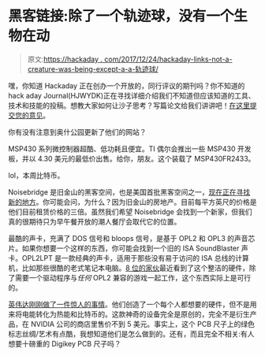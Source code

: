 # 黑客链接:除了一个轨迹球，没有一个生物在动

> 原文:[https://hackaday . com/2017/12/24/hackaday-links-not-a-creature-was-being-except-a-a-轨迹球/](https://hackaday.com/2017/12/24/hackaday-links-not-a-creature-was-stirring-except-for-a-trackball/)

嘿，你知道 Hackaday 正在创办一个开放的，同行评议的期刊吗？你不知道的 hack aday Journal(HJWYDK)正在寻找详细介绍我们不知道但应该知道的工具、技术和技能的投稿。想教大家如何让沙子思考？写篇论文给我们讲讲吧！[在这里提交您的意见](https://journal.hackaday.io/submissions)。

你有没有注意到奥什公园更新了他们的网站？

MSP430 系列微控制器超酷、低功耗且便宜。TI 偶尔会推出一些 MSP430 开发板，并以 4.30 美元的最低价出售。给你，朋友。这个装载了 MSP430FR2433。

lol，本周比特币。

Noisebridge 是旧金山的黑客空间，也是美国首批黑客空间之一，[现在正在寻找新的地方](https://noisebridge.net/wiki/FundraisingCall)。你可能会问，为什么？因为旧金山的房地产。目前每平方英尺的价格是他们目前租赁价格的三倍。虽然我们希望 Noisebridge 会找到一个新家，但我们真的很期待只为早午餐开放的潮人餐厅会取代它的位置。

最酷的声卡，充满了 DOS 信号和 bloops 信号，是基于 OPL2 和 OPL3 的声音芯片。如果你想要一个这样的东西，你可能会找到一个旧的 ISA SoundBlaster 声卡。OPL2LPT 是一款经典的声卡，适用于那些没有易于访问的 ISA 总线的计算机，比如那些很酷的老式笔记本电脑。[8 位的家伙](https://www.youtube.com/watch?v=z3DU2mNBa6M)最近看到了这个整洁的硬件，除了需要一个驱动程序与*任何* OPL2 兼容的游戏一起工作，这个东西实际上是可行的。

[英伟达刚刚做了一件惊人的事情](https://blogs.nvidia.com/blog/2017/12/22/nvidia-ruler/)。他们创造了一个每个人都想要的硬件，但不是用来将电能转化为热能和比特币的。这款神奇的设备完全是原创的，完全不是衍生产品，在 NVIDIA 公司的商店里售价不到 5 美元。事实上，这个 PCB 尺子上的绿色标志丝绸/艺术有点酷，我想知道他们是怎么做到的。还有，而且完全不相关:有人想要十磅重的 Digikey PCB 尺子吗？